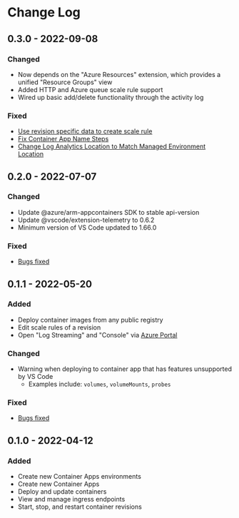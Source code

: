 # Change Log

## 0.3.0 - 2022-09-08

### Changed

- Now depends on the "Azure Resources" extension, which provides a unified "Resource Groups" view
- Added HTTP and Azure queue scale rule support
- Wired up basic add/delete functionality through the activity log

### Fixed

- [Use revision specific data to create scale rule](https://github.com/microsoft/vscode-azurecontainerapps/pull/165)
- [Fix Container App Name Steps](https://github.com/microsoft/vscode-azurecontainerapps/issues/65)
- [Change Log Analytics Location to Match Managed Environment Location](https://github.com/microsoft/vscode-azurecontainerapps/issues/130)

## 0.2.0 - 2022-07-07

### Changed

- Update @azure/arm-appcontainers SDK to stable api-version
- Update @vscode/extension-telemetry to 0.6.2
- Minimum version of VS Code updated to 1.66.0

### Fixed

- [Bugs fixed](https://github.com/microsoft/vscode-azurecontainerapps/milestone/4?closed=1)

## 0.1.1 - 2022-05-20

### Added

- Deploy container images from any public registry
- Edit scale rules of a revision
- Open "Log Streaming" and "Console" via [Azure Portal](https://ms.portal.azure.com/)

### Changed

- Warning when deploying to container app that has features unsupported by VS Code
  - Examples include: `volumes`, `volumeMounts`, `probes`

### Fixed

- [Bugs fixed](https://github.com/microsoft/vscode-azurecontainerapps/milestone/2?closed=1)

## 0.1.0 - 2022-04-12

### Added

- Create new Container Apps environments
- Create new Container Apps
- Deploy and update containers
- View and manage ingress endpoints
- Start, stop, and restart container revisions
